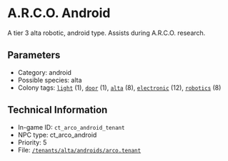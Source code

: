 # A.R.C.O. Android

A tier 3 alta robotic, android type. Assists during A.R.C.O. research.

## Parameters

- Category: android
- Possible species: alta
- Colony tags: [`light`](https://ceterai.github.io/MyEnternia/Wiki/Tags/Light) (1), [`door`](https://ceterai.github.io/MyEnternia/Wiki/Tags/Door) (1), [`alta`](https://ceterai.github.io/MyEnternia/Wiki/Tags/Alta) (8), [`electronic`](https://ceterai.github.io/MyEnternia/Wiki/Tags/Electronic) (12), [`robotics`](https://ceterai.github.io/MyEnternia/Wiki/Tags/Robotics) (8)

## Technical Information

- In-game ID: `ct_arco_android_tenant`
- NPC type: ct_arco_android
- Priority: 5
- File: [`/tenants/alta/androids/arco.tenant`](https://github.com/Ceterai/Enternia/blob/main/tenants/alta/androids/arco.tenant)
